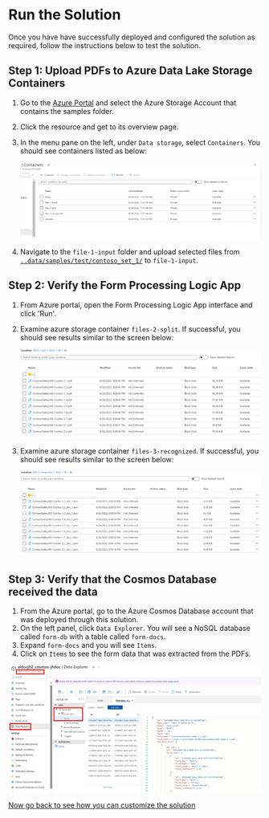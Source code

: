 # Run the Solution

Once you have have successfully deployed and configured the solution as required, follow the instructions below to test the solution.

## Step 1: Upload PDFs to Azure Data Lake Storage Containers

1. Go to the [Azure Portal](https://portal.azure.com) and select the Azure Storage Account that contains the samples folder.
1. Click the resource and get to its overview page.
1. In the menu pane on the left, under `Data storage`, select `Containers`. You should see containers listed as below:

    ![ADLS-Containers](../media/Test-ADLS-Containers.png)

1. Navigate to the `file-1-input` folder  and upload selected files from [``..data/samples/test/contoso_set_1/``](../data/samples/test/contoso_set_1/) to `file-1-input`.

## Step 2: Verify the Form Processing Logic App

1. From Azure portal, open the Form Processing Logic App interface and click 'Run'.
1. Examine azure storage container `files-2-split`. If successful, you should see results similar to the screen below:

   ![Form-Proc-Results](../media/Test-ADLS-Split-Files-Output.png)

1. Examine azure storage container `files-3-recognized`. If successful, you should see results similar to the screen below:

    ![Form-Proc-Results](../media/Test-ADLS-Recognize-Files-Output.png)

## Step 3: Verify that the Cosmos Database received the data

1. From the Azure portal, go to the Azure Cosmos Database account that was deployed through this solution.
1. On the left panel, click `Data Explorer`. You will see a NoSQL database called `form-db` with a table called `form-docs`.
1. Expand `form-docs` and you will see `Items`.
1. Click on `Items` to see the form data that was extracted from the PDFs.

![validate-cosmos](../media/validate-cosmos.jpg)

[Now go back to see how you can customize the solution](../README.md#optional---create-a-power-bi-semantic-model-and-report-to-view-the-results)